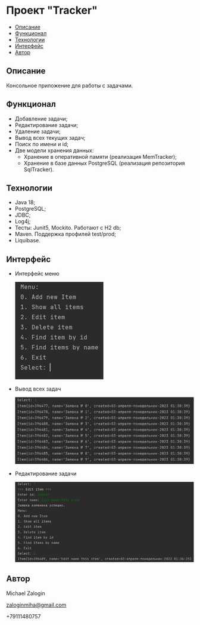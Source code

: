 
# Проект "Tracker"

* [Описание](#описание)
* [Функционал](#функционал)
* [Технологии](#технологии)
* [Интерфейс](#интерфейс)
* [Автор](#автор)

## Описание

Консольное приложение для работы с задачами.

## Функционал

* Добавление задачи;
* Редактирование задачи;
* Удаление задачи;
* Вывод всех текущих задач;
* Поиск по имени и id;
* Две модели хранения данных:
    - Хранение в оперативной памяти (реализация MemTracker);
    - Хранение в базе данных PostgreSQL (реализация репозитория SqlTracker).

## Технологии

* Java 18;
* PostgreSQL;
* JDBC;
* Log4j;
* Тесты: Junit5, Mockito. Работают c H2 db;
* Maven. Поддержка профилей test/prod;
* Liquibase.

## Интерфейс

* Интерфейс меню

  ![Screenshot](screenshots/interface.png)

* Вывод всех задач

  ![Screenshot](screenshots/showAll.png)

* Редактирование задачи

  ![Screenshot](screenshots/edit.png)

## Автор

Michael Zalogin

zaloginmiha@gmail.com

+79111480757
